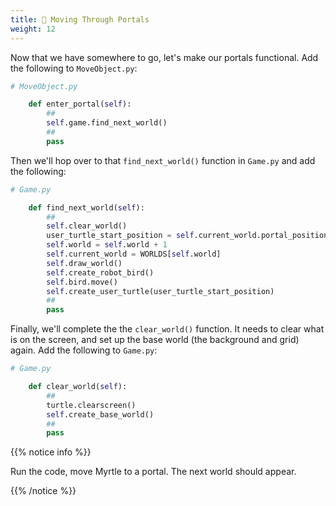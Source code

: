 ```yaml
---
title: 🔀 Moving Through Portals
weight: 12
---
```


Now that we have somewhere to go, let's make our portals functional.
Add the following to `MoveObject.py`:

```python
# MoveObject.py

    def enter_portal(self):
        ##
        self.game.find_next_world()
        ##
        pass
```

Then we'll hop over to that `find_next_world()` function in `Game.py` and add the following:

```python
# Game.py

    def find_next_world(self):
        ##
        self.clear_world()
        user_turtle_start_position = self.current_world.portal_position
        self.world = self.world + 1
        self.current_world = WORLDS[self.world]
        self.draw_world()
        self.create_robot_bird()
        self.bird.move()
        self.create_user_turtle(user_turtle_start_position)
        ##
        pass
```

Finally, we'll complete the the `clear_world()` function.
It needs to clear what is on the screen, and set up the base world (the background and grid) again.
Add the following to `Game.py`:

```python
# Game.py

    def clear_world(self):
        ##
        turtle.clearscreen()
        self.create_base_world()
        ##
        pass
```

{{% notice info %}}

Run the code, move Myrtle to a portal. The next world should appear.

{{% /notice %}}
